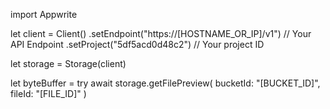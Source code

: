 import Appwrite

let client = Client()
    .setEndpoint("https://[HOSTNAME_OR_IP]/v1") // Your API Endpoint
    .setProject("5df5acd0d48c2") // Your project ID

let storage = Storage(client)

let byteBuffer = try await storage.getFilePreview(
    bucketId: "[BUCKET_ID]",
    fileId: "[FILE_ID]"
)

